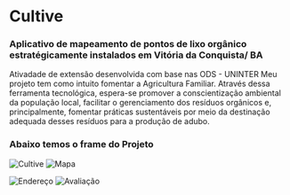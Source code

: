 # Cultive
### Aplicativo de mapeamento de pontos de lixo orgânico estratégicamente instalados em Vitória da Conquista/ BA 

Ativadade de extensão desenvolvida com base nas ODS - UNINTER
Meu projeto tem como intuito fomentar a Agricultura Familiar.
Através dessa ferramenta tecnológica, espera-se promover a conscientização ambiental da população local, facilitar o gerenciamento dos resíduos orgânicos e, principalmente, fomentar práticas sustentáveis por meio da destinação adequada desses resíduos para a produção de adubo.

###                  Abaixo temos o frame do Projeto 

![Cultive](https://github.com/user-attachments/assets/64d78ae1-4231-4235-9505-6962a9c40213)
![Mapa](https://github.com/user-attachments/assets/1ad55283-7293-4bfd-9176-74bc7f8098e1)

![Endereço](https://github.com/user-attachments/assets/2e2835da-0eaa-4b2d-b871-7ca0dac8275d)
![Avaliação](https://github.com/user-attachments/assets/92f43520-3f9e-495f-a89c-17c79f7fc6c3)




